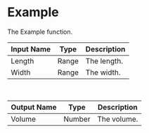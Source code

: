 

# Example

The Example function.

|Input Name|Type|Description|
|---|---|---|
|Length|Range|The length.|
|Width|Range|The width.|


<br>

|Output Name|Type|Description|
|---|---|---|
|Volume|Number|The volume.|


